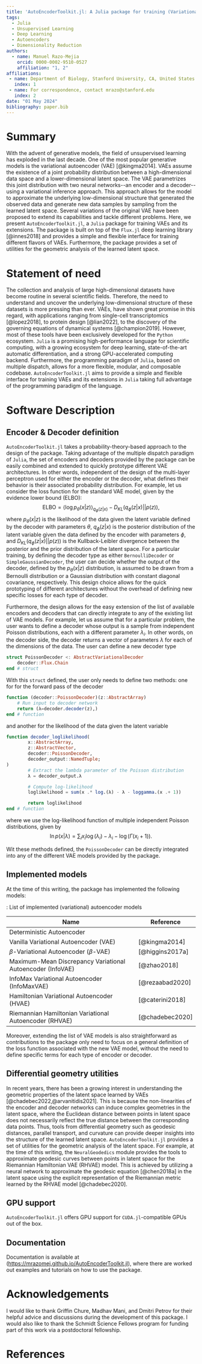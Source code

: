 ```yaml
---
title: 'AutoEncoderToolkit.jl: A Julia package for training (Variational) Autoencoders'
tags:
  - Julia
  - Unsupervised Learning
  - Deep Learning
  - Autoencoders
  - Dimensionality Reduction
authors:
  - name: Manuel Razo-Mejia
    orcid: 0000-0002-9510-0527
    affiliation: "1, 2"
affiliations:
 - name: Department of Biology, Stanford University, CA, United States of America
   index: 1
 - name: For correspondence, contact mrazo@stanford.edu
   index: 2
date: "01 May 2024"
bibliography: paper.bib
---
```


# Summary

With the advent of generative models, the field of unsupervised learning has
exploded in the last decade. One of the most popular generative models is the
variational autoencoder (VAE) [@kingma2014]. VAEs assume the existence of a
joint probability distribution between a high-dimensional data space and a
lower-dimensional latent space. The VAE parametrizes this joint distribution
with two neural networks--an encoder and a decoder--using a variational
inference approach. This approach allows for the model to approximate the
underlying low-dimensional structure that generated the observed data and
generate new data samples by sampling from the learned latent space. Several
variations of the original VAE have been proposed to extend its capabilities and
tackle different problems. Here, we present `AutoEncoderToolkit.jl`, a `Julia`
package for training VAEs and its extensions. The package is built on top of the
`Flux.jl` deep learning library [@innes2018] and provides a simple and flexible
interface for training different flavors of VAEs. Furthermore, the package
provides a set of utilities for the geometric analysis of the learned latent
space.

# Statement of need

The collection and analysis of large high-dimensional datasets have become
routine in several scientific fields. Therefore, the need to understand and
uncover the underlying low-dimensional structure of these datasets is more
pressing than ever. VAEs, have shown great promise in this regard, with
applications ranging from single-cell transcriptomics [@lopez2018], to protein
design [@lian2022], to the discovery of the governing equations of dynamical
systems [@champion2019]. However, most of these tools have been exclusively
developed for the `Python` ecosystem. `Julia` is a promising high-performance
language for scientific computing, with a growing ecosystem for deep learning,
state-of-the-art automatic differentiation, and a strong GPU-accelerated
computing backend. Furthermore, the programming paradigm of `Julia`, based on
multiple dispatch, allows for a more flexible, modular, and composable codebase.
`AutoEncoderToolkit.jl` aims to provide a simple and flexible interface for
training VAEs and its extensions in `Julia` taking full advantage of the
programming paradigm of the language.

# Software Description

## Encoder \& Decoder definition

`AutoEncoderToolkit.jl` takes a probability-theory-based approach to the design
of the package. Taking advantage of the multiple dispatch paradigm of `Julia`,
the set of encoders and decoders provided by the package can be easily combined
and extended to quickly prototype different VAE architectures. In other words,
independent of the design of the multi-layer perceptron used for either the
encoder or the decoder, what defines their behavior is their associated
probability distribution. For example, let us consider the loss function for the
standard VAE model, given by the evidence lower bound (ELBO): 
$$ 
\text{ELBO} = \left\langle \log p_\theta(x|z) \right\rangle_{q_\phi(z|x)} -
D_{KL}(q_\phi(z|x)
|| p(z)), 
\tag{1} 
$$ 
where $p_\theta(x|z)$ is the likelihood of the data given the latent variable
defined by the decoder with parameters $\theta$, $q_\phi(z|x)$ is the posterior
distribution of the latent variable given the data defined by the encoder with
parameters $\phi$, and $D_{KL}(q_\phi(z|x) || p(z))$ is the Kullback-Leibler
divergence between the posterior and the prior distribution of the latent space.
For a particular training, by defining the decoder type as either
`BernoulliDecoder` or `SimpleGaussianDecoder`, the user can decide whether the
output of the decoder, defined by the $p_\theta(x|z)$ distribution, is assumed
to be drawn from a Bernoulli distribution or a Gaussian distribution with
constant diagonal covariance, respectively. This design choice allows for the
quick prototyping of different architectures without the overhead of defining
new specific losses for each type of decoder.

Furthermore, the design allows for the easy extension of the list of available
encoders and decoders that can directly integrate to any of the existing list of
VAE models. For example, let us assume that for a particular problem, the user
wants to define a decoder whose output is a sample from independent Poisson
distributions, each with a different parameter $\lambda_i$. In other words,
on the decoder side, the decoder returns a vector of parameters $\lambda$ for
each of the dimensions of the data. The user can define a new decoder type

```julia
struct PoissonDecoder <: AbstractVariationalDecoder
    decoder::Flux.Chain
end # struct
```

With this `struct` defined, the user only needs to define two methods: one for
for the forward pass of the decoder

```julia
function (decoder::PoissonDecoder)(z::AbstractArray)
    # Run input to decoder network
    return (λ=decoder.decoder(z),)
end # function
```

and another for the likelihood of the data given the latent variable

```julia
function decoder_loglikelihood(
        x::AbstractArray,
        z::AbstractVector,
        decoder::PoissonDecoder,
        decoder_output::NamedTuple;
)
        # Extract the lambda parameter of the Poisson distribution
        λ = decoder_output.λ

        # Compute log-likelihood
        loglikelihood = sum(x .* log.(λ) - λ - loggamma.(x .+ 1))

        return loglikelihood
end # function
```

where we use the log-likelihood function of multiple independent Poisson 
distributions, given by
$$
\ln p(x|\lambda) = \sum_i x_i \log(\lambda_i) - 
\lambda_i - \log(\Gamma(x_i + 1)).
\tag{2}
$$

Wit these methods defined, the `PoissonDecoder` can be directly integrated into
any of the different VAE models provided by the package.

## Implemented models

At the time of this writing, the package has implemented the following models:

: List of implemented (variational) autoencoder models

| Name                                                       | Reference       |
| ---------------------------------------------------------- | --------------- |
| Deterministic Autoencoder                                  |                 |
| Vanilla Variational Autoencoder (VAE)                      | [@kingma2014]   |
| $\beta$-Variational Autoencoder ($\beta$-VAE)              | [@higgins2017a] |
| Maximum-Mean Discrepancy Variational Autoencoder (InfoVAE) | [@zhao2018]     |
| InfoMax Variational Autoencoder (InfoMaxVAE)               | [@rezaabad2020] |
| Hamiltonian Variational Autoencoder (HVAE)                 | [@caterini2018] |
| Riemannian Hamiltonian Variational Autoencoder (RHVAE)     | [@chadebec2020] |

Moreover, extending the list of VAE models is also straightforward as
contributions to the package only need to focus on a general definition of the
loss function associated with the new VAE model, without the need to define
specific terms for each type of encoder or decoder.

## Differential geometry utilities

In recent years, there has been a growing interest in understanding the
geometric properties of the latent space learned by VAEs
[@chadebec2022,@arvanitidis2021]. This is because the non-linearities of the
encoder and decoder networks can induce complex geometries in the latent space,
where the Euclidean distance between points in latent space does not necessarily
reflect the true distance between the corresponding data points. Thus, tools
from differential geometry such as geodesic distances, parallel transport, and
curvature can provide deeper insights into the structure of the learned latent
space. `AutoEncoderToolkit.jl` provides a set of utilities for the geometric
analysis of the latent space. For example, at the time of this writing, the
`NeuralGeodedics` module provides the tools to approximate geodesic curves
between points in latent space for the Riemannian Hamiltonian VAE (RHVAE) model.
This is achieved by utilizing a neural network to approximate the geodesic
equation [@chen2018a] in the latent space using the explicit representation of
the Riemannian metric learned by the RHVAE model [@chadebec2020].

## GPU support

`AutoEncoderToolkit.jl` offers GPU support for `CUDA.jl`-compatible GPUs out of
the box. 

## Documentation

Documentation is available at
(https://mrazomej.github.io/AutoEncoderToolkit.jl), where there are worked out
examples and tutorials on how to use the package.

# Acknowledgements

I would like to thank Griffin Chure, Madhav Mani, and Dmitri Petrov for their
helpful advice and discussions during the development of this package. I would
also like to thank the Schmidt Science Fellows program for funding part of this
work via a postdoctoral fellowship.

# References